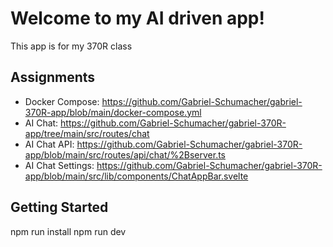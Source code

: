 # Welcome to my AI driven app!
This app is for my 370R class
## Assignments
* Docker Compose: https://github.com/Gabriel-Schumacher/gabriel-370R-app/blob/main/docker-compose.yml
* AI Chat: https://github.com/Gabriel-Schumacher/gabriel-370R-app/tree/main/src/routes/chat
* AI Chat API: https://github.com/Gabriel-Schumacher/gabriel-370R-app/blob/main/src/routes/api/chat/%2Bserver.ts
* AI Chat Settings: https://github.com/Gabriel-Schumacher/gabriel-370R-app/blob/main/src/lib/components/ChatAppBar.svelte
## Getting Started
npm run install
npm run dev

